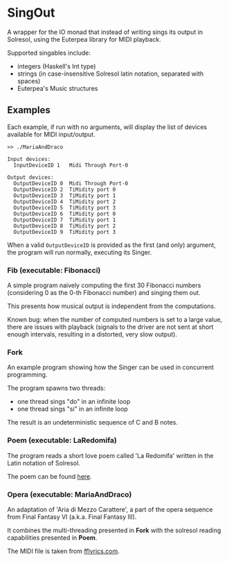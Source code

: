 # SingOut

A wrapper for the IO monad that instead of writing 
sings its output in Solresol, using the Euterpea
library for MIDI playback.

Supported singables include:
* integers (Haskell's Int type)
* strings (in case-insensitive Solresol latin notation, separated with spaces)
* Euterpea's Music structures 

## Examples

Each example, if run with no arguments, will display 
the list of devices available for MIDI input/output.

```
>> ./MariaAndDraco

Input devices: 
  InputDeviceID 1	Midi Through Port-0

Output devices: 
  OutputDeviceID 0	Midi Through Port-0
  OutputDeviceID 2	TiMidity port 0
  OutputDeviceID 3	TiMidity port 1
  OutputDeviceID 4	TiMidity port 2
  OutputDeviceID 5	TiMidity port 3
  OutputDeviceID 6	TiMidity port 0
  OutputDeviceID 7	TiMidity port 1
  OutputDeviceID 8	TiMidity port 2
  OutputDeviceID 9	TiMidity port 3
```

When a valid `OutputDeviceID` is provided as the first (and only)
argument, the program will run normally, executing its Singer.

### Fib (executable: Fibonacci)

A simple program naively computing the first 30 Fibonacci numbers
(considering 0 as the 0-th Fibonacci number) and singing them out.

This presents how musical output is independent from the computations.

Known bug: when the number of computed numbers is set to 
a large value, there are issues with playback (signals to the driver
are not sent at short enough intervals, resulting in a distorted,
very slow output).
 
### Fork

An example program showing how the Singer can be used
in concurrent programming.

The program spawns two threads:
* one thread sings "do" in an infinite loop
* one thread sings "si" in an infinite loop

The result is an undeterministic sequence of C and B notes.

### Poem (executable: LaRedomifa)

The program reads a short love poem called 'La Redomifa'
written in the Latin notation of Solresol.

The poem can be found [here](http://love.poem.free.fr/constructed-poems/solresol-poem.html).

### Opera (executable: MariaAndDraco)

An adaptation of 'Aria di Mezzo Carattere', a part 
of the opera sequence from Final Fantasy VI (a.k.a. Final Fantasy III).

It combines the multi-threading presented in **Fork** 
with the solresol reading capabilities presented in **Poem**.

The MIDI file is taken from [fflyrics.com](http://www.fflyrics.com/ff6.html).
